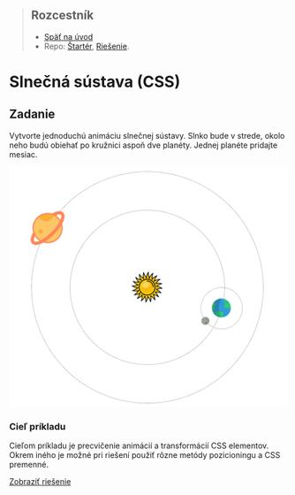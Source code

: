 <div class="hidden">

> ## Rozcestník
> - [Späť na úvod](../../README.md)
> - Repo: [Štartér](/../../tree/main/css/css-planety), [Riešenie](/../../tree/solution/css/css-planety).
</div>

# Slnečná sústava (CSS)

## Zadanie

Vytvorte jednoduchú animáciu slnečnej sústavy. Slnko bude v strede, okolo neho budú obiehať po kružnici aspoň dve planéty. Jednej planéte pridajte mesiac.

![Zadanie príkladu Slnečná sústava](images_solar-system/zadanie.png)

### Cieľ príkladu

Cieľom príkladu je precvičenie animácií a transformácií CSS elementov. Okrem iného je možné pri riešení použiť rôzne metódy pozicioningu a CSS premenné.

<div class="hidden">

[Zobraziť riešenie](riesenie.md)
</div>